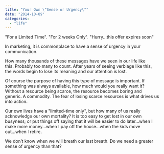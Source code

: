 ```yaml
---
title: "Your Own \"Sense or Urgency\""
date: "2014-10-09"
categories: 
  - "life"
---
```


"For a Limited Time". "For 2 weeks Only". "Hurry...this offer expires soon"

In marketing, it is commonplace to have a sense of urgency in your communication.

How many thousands of these messages have we seen in our life like this. Probably too many to count. After years of seeing verbiage like this, the words begin to lose its meaning and our attention is lost.

Of course the purpose of having this type of message is important. If something was always available, how much would you really want it? Without a resource being scarce, the resource becomes boring and generic. A commodity. The fear of losing scarce resources is what drives us into action.

Our own lives have a "limited-time only", but how many of us really acknowledge our own mortality? It is too easy to get lost in our own busyness; or put things off saying that it will be easier to do later...when I make more money...when I pay off the house...when the kids move out...when I retire.

We don't know when we will breath our last breath. Do we need a greater sense of urgency than that?
